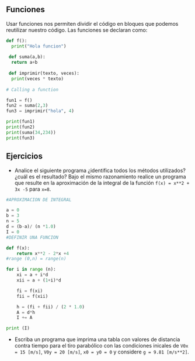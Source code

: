 ## Funciones 

Usar funciones nos permiten dividir el código en bloques que podemos reutilizar nuestro código. Las funciones se declaran como: 

~~~py
def f():
  print("Hola funcion")
  
 def suma(a,b):
  return a+b
 
 def imprimir(texto, veces):
  print(veces * texto)
 
# Calling a function

fun1 = f()
fun2 = suma(2,3)
fun3 = imprimir("hola", 4)

print(fun1)
print(fun2)
print(suma(34,234))
print(fun3)
~~~

## Ejercicios

* Analice el siguiente programa ¿identifica todos los métodos utilizados? ¿cuál es el resultado? Bajo el mismo razonamiento realice un programa que resulte en la aproximación de la integral de la función `f(x) = x**2 + 3x -5` para `x=8`.

~~~py
#APROXIMACION DE INTEGRAL

a = 0
b = 3
n = 5
d = (b-a)/ (n *1.0)
I = 0
#DEFINIR UNA FUNCION

def f(x):
    return x**2 - 2*x +4
#range (0,n) = range(n)

for i in range (n):
    xi = a + i*d
    xii = a + (1+i)*d

    fi = f(xi)
    fii = f(xii)

    h = (fi + fii) / (2 * 1.0)
    A = d*h
    I += A

print (I)
~~~

* Escriba un programa que imprima una tabla con valores de distancia contra tiempo para el tiro parabólico con las condiciones inicales de `V0x = 15 [m/s]`, `V0y = 20 [m/s]`, `x0 = y0 = 0` y considere `g = 9.81 [m/s**2]`.
